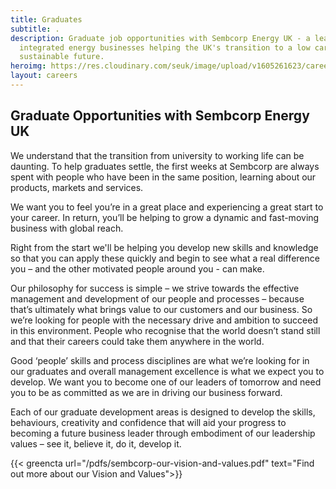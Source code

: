 ```yaml
---
title: Graduates
subtitle: .
description: Graduate job opportunities with Sembcorp Energy UK - a leading
  integrated energy businesses helping the UK's transition to a low carbon
  sustainable future.
heroimg: https://res.cloudinary.com/seuk/image/upload/v1605261623/careers-at-sembcorpenergy-uk.jpg
layout: careers
---
```


## Graduate Opportunities with Sembcorp Energy UK

We understand that the transition from university to working life can be daunting. To help graduates settle, the first weeks at Sembcorp are always spent with people who have been in the same position, learning about our products, markets and services.

We want you to feel you’re in a great place and experiencing a great start to your career. In return, you’ll be helping to grow a dynamic and fast-moving business with global reach.

Right from the start we'll be helping you develop new skills and knowledge so that you can apply these quickly and begin to see what a real difference you – and the other motivated people around you - can make.

Our philosophy for success is simple – we strive towards the effective management and development of our people and processes – because that’s ultimately what brings value to our customers and our business. So we’re looking for people with the necessary drive and ambition to succeed in this environment. People who recognise that the world doesn’t stand still and that their careers could take them anywhere in the world.

Good ‘people’ skills and process disciplines are what we’re looking for in our graduates and overall management excellence is what we expect you to develop. We want you to become one of our leaders of tomorrow and need you to be as committed as we are in driving our business forward.

Each of our graduate development areas is designed to develop the skills, behaviours, creativity and confidence that will aid your progress to becoming a future business leader through embodiment of our leadership values – see it, believe it, do it, develop it.

{{< greencta url="/pdfs/sembcorp-our-vision-and-values.pdf" text="Find out more about our Vision and Values">}}
